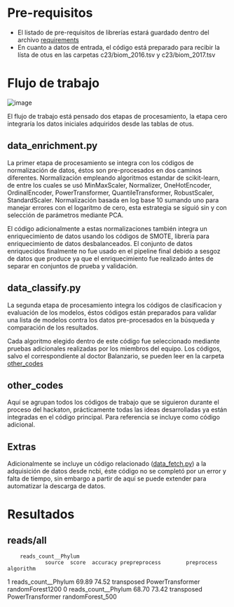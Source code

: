
# Pre-requisitos
- El listado de pre-requisitos de librerías estará guardado dentro del archivo [requirements](https://github.com/nselem/ccm-bioinfomatica-lab/tree/main/Hackaton_junio2023/CodigoDanielS/requirements.txt)
- En cuanto a datos de entrada, el código está preparado para recibir la lísta de otus en las carpetas c23/biom_2016.tsv y c23/biom_2017.tsv

# Flujo de trabajo

![image](aux/workFlow.png)

El flujo de trabajo está pensado dos etapas de procesamiento, la etapa cero integraría los datos iniciales adquiridos desde las tablas de otus.

## data_enrichment.py
La primer etapa de procesamiento se integra con los códigos de normalización de datos, éstos son pre-procesados en dos caminos diferentes.
Normalización empleando algoritmos estandar de scikit-learn, de entre los cuales se usó MinMaxScaler, Normalizer, OneHotEncoder, OrdinalEncoder, PowerTransformer, QuantileTransformer, RobustScaler, StandardScaler.
Normalización basada en log base 10 sumando uno para manejar errores con el logarítmo de cero, esta estrategia se siguió sin y con selección de parámetros mediante PCA.

El código adicionalmente a estas normalizaciones también integra un enriquecimiento de datos usando los códigos de SMOTE, librería para enriquecimiento de datos desbalanceados.
El conjunto de datos enriquecidos finalmente no fue usado en el pipeline final debido a sesgoz de datos que produce ya que el enriquecimiento fue realizado ántes de separar en conjuntos de prueba y validación.

## data_classify.py
La segunda etapa de procesamiento integra los códigos de clasificacion y evaluación de los modelos, éstos códigos están preparados para validar una lista de modelos contra los datos pre-procesados en la búsqueda y comparación de los resultados.

Cada algoritmo elegido dentro de este código fue seleccionado mediante pruebas adicionales realizadas por los miembros del equipo.
Los códigos, salvo el correspondiente al doctor Balanzario, se pueden leer en la carpeta [other_codes](https://github.com/nselem/ccm-bioinfomatica-lab/tree/main/Hackaton_junio2023/CodigoDanielS/other_codes)

## other_codes
Aquí se agrupan todos los códigos de trabajo que se siguieron durante el proceso del hackaton, prácticamente todas las ideas desarrolladas ya están integradas en el código principal.
Para referencia se incluye como código adicional.

## Extras
Adicionalmente se incluye un código relacionado ([data_fetch.py](https://github.com/nselem/ccm-bioinfomatica-lab/tree/main/Hackaton_junio2023/CodigoDanielS/data_fetch.py)) a la adquisición de datos desde ncbi, éste código no se completó por un error y falta de tiempo, sin embargo a partir de aquí se puede extender para automatizar la descarga de datos.

# Resultados

## reads/all

        reads_count__Phylum
                source  score  accuracy prepreprocess        preprocess         algorithm
1  reads_count__Phylum  69.89     74.52    transposed  PowerTransformer  randomForest1200
0  reads_count__Phylum  68.70     73.42    transposed  PowerTransformer  randomForest_500
